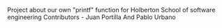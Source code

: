 Project about our own "printf" function for Holberton School of software engineering
Contributors - Juan Portilla And Pablo Urbano